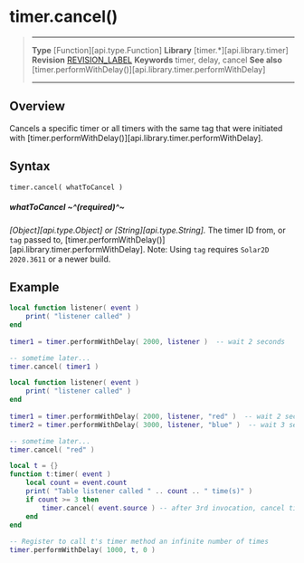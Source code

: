 
# timer.cancel()

> --------------------- ------------------------------------------------------------------------------------------
> __Type__              [Function][api.type.Function]
> __Library__           [timer.*][api.library.timer]
> __Revision__          [REVISION_LABEL](REVISION_URL)
> __Keywords__          timer, delay, cancel
> __See also__          [timer.performWithDelay()][api.library.timer.performWithDelay]
> --------------------- ------------------------------------------------------------------------------------------


## Overview

Cancels a specific timer or all timers with the same tag that were initiated with [timer.performWithDelay()][api.library.timer.performWithDelay].

<!---

This function returns two numbers: time remaining ( and number of iterations that were left.

-->

## Syntax

	timer.cancel( whatToCancel )

##### whatToCancel ~^(required)^~
_[Object][api.type.Object] or [String][api.type.String]._ The timer ID from, or `tag` passed to, [timer.performWithDelay()][api.library.timer.performWithDelay]. Note: Using `tag` requires `Solar2D 2020.3611` or a newer build.

## Example

`````lua
local function listener( event )
    print( "listener called" )
end
 
timer1 = timer.performWithDelay( 2000, listener )  -- wait 2 seconds

-- sometime later...
timer.cancel( timer1 )
`````

`````lua
local function listener( event )
    print( "listener called" )
end
 
timer1 = timer.performWithDelay( 2000, listener, "red" )  -- wait 2 seconds
timer2 = timer.performWithDelay( 3000, listener, "blue" )  -- wait 3 seconds

-- sometime later...
timer.cancel( "red" )
`````

`````lua
local t = {}
function t:timer( event )
    local count = event.count
    print( "Table listener called " .. count .. " time(s)" )
    if count >= 3 then
        timer.cancel( event.source ) -- after 3rd invocation, cancel timer
    end
end
 
-- Register to call t's timer method an infinite number of times
timer.performWithDelay( 1000, t, 0 )
`````
